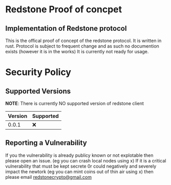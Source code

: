 # Redstone Proof of concpet
## Implementation of Redstone protocol
This is the offical proof of concept of the redstone protocol. It is written in rust. Protocol is subject to frequent change and as such no documention exists (however it is in the works) It is currently not ready for usage.


# Security Policy

## Supported Versions

**NOTE**: There is currently NO supported version of redstone client

| Version | Supported          |
| ------- | ------------------ |
| 0.0.1   | :x: |              |


## Reporting a Vulnerability

If you the vulnerability is already publicy known or not explotable then please open an issue. (eg you can crash local nodes using x)
If it is a critical vulnerability that must be kept secrete 0r could negatively and severely impact the newtork (eg you can mint coins out of thin air using x) then please email redstonecrypto@gmail.com
